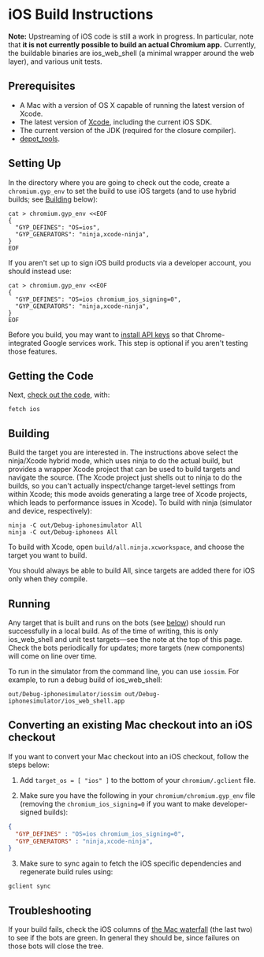 # iOS Build Instructions

**Note:** Upstreaming of iOS code is still a work in progress. In particular,
note that **it is not currently possible to build an actual Chromium app.**
Currently, the buildable binaries are ios\_web\_shell (a minimal wrapper around
the web layer), and various unit tests.

## Prerequisites

*   A Mac with a version of OS X capable of running the latest version
    of Xcode.
*   The latest version of [Xcode](https://developer.apple.com/xcode/),
    including the current iOS SDK.
*   The current version of the JDK (required for the closure compiler).
*   [depot\_tools](http://dev.chromium.org/developers/how-tos/install-depot-tools).

## Setting Up

In the directory where you are going to check out the code, create a
`chromium.gyp_env` to set the build to use iOS targets (and to use
hybrid builds; see [Building](#Building) below):

```shell
cat > chromium.gyp_env <<EOF
{
  "GYP_DEFINES": "OS=ios",
  "GYP_GENERATORS": "ninja,xcode-ninja",
}
EOF
```

If you aren't set up to sign iOS build products via a developer account,
you should instead use:

```shell
cat > chromium.gyp_env <<EOF
{
  "GYP_DEFINES": "OS=ios chromium_ios_signing=0",
  "GYP_GENERATORS": "ninja,xcode-ninja",
}
EOF
```

Before you build, you may want to
[install API keys](https://sites.google.com/a/chromium.org/dev/developers/how-tos/api-keys)
so that Chrome-integrated Google services work. This step is optional if you
aren't testing those features.

## Getting the Code

Next, [check out the
code](https://www.chromium.org/developers/how-tos/get-the-code), with:

```shell
fetch ios
```

## Building

Build the target you are interested in. The instructions above select
the ninja/Xcode hybrid mode, which uses ninja to do the actual build,
but provides a wrapper Xcode project that can be used to build targets
and navigate the source. (The Xcode project just shells out to ninja to
do the builds, so you can't actually inspect/change target-level
settings from within Xcode; this mode avoids generating a large tree of
Xcode projects, which leads to performance issues in Xcode). To build
with ninja (simulator and device, respectively):

```shell
ninja -C out/Debug-iphonesimulator All
ninja -C out/Debug-iphoneos All
```

To build with Xcode, open `build/all.ninja.xcworkspace`, and choose the
target you want to build.

You should always be able to build All, since targets are added there for iOS
only when they compile.

## Running

Any target that is built and runs on the bots (see [below](#Troubleshooting))
should run successfully in a local build. As of the time of writing, this is
only ios\_web\_shell and unit test targets—see the note at the top of this
page. Check the bots periodically for updates; more targets (new components)
will come on line over time.

To run in the simulator from the command line, you can use `iossim`. For
example, to run a debug build of ios\_web\_shell:

```shell
out/Debug-iphonesimulator/iossim out/Debug-iphonesimulator/ios_web_shell.app
```

## Converting an existing Mac checkout into an iOS checkout

If you want to convert your Mac checkout into an iOS checkout, follow the steps
below:

1.  Add `target_os = [ "ios" ]` to the bottom of your `chromium/.gclient`
file.

2.  Make sure you have the following in your `chromium/chromium.gyp_env`
file (removing the `chromium_ios_signing=0` if you want to make
developer-signed builds):

```json
{
  "GYP_DEFINES" : "OS=ios chromium_ios_signing=0",
  "GYP_GENERATORS" : "ninja,xcode-ninja",
}
```

3.  Make sure to sync again to fetch the iOS specific dependencies and
regenerate build rules using:

```shell
gclient sync
```

## Troubleshooting

If your build fails, check the iOS columns of [the Mac
waterfall](http://build.chromium.org/p/chromium.mac/console) (the last two) to
see if the bots are green. In general they should be, since failures on those
bots will close the tree.

